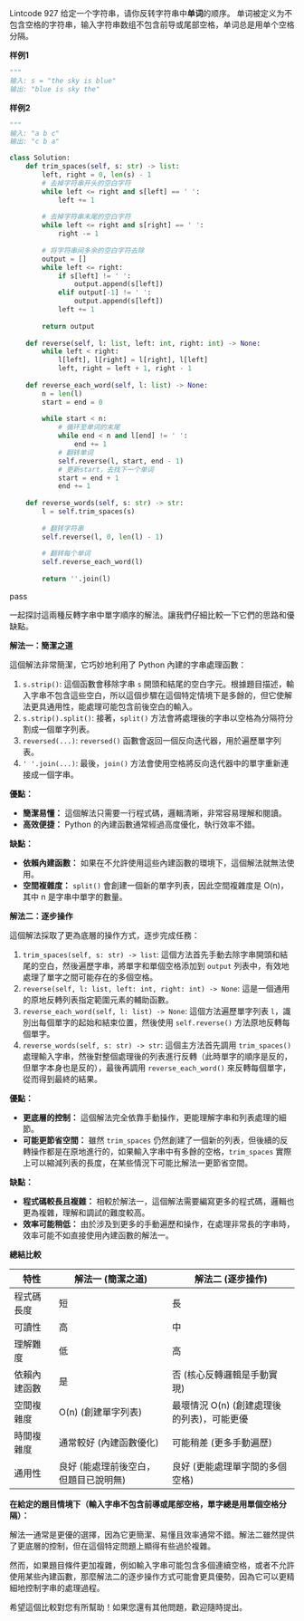 Lintcode 927
给定一个字符串，请你反转字符串中**单词**的顺序。
单词被定义为不包含空格的字符串，输入字符串数组不包含前导或尾部空格，单词总是用单个空格分隔。

**样例1**
```python
"""
输入: s = "the sky is blue"
输出: "blue is sky the"
```
**样例2**
```python
"""
输入: "a b c"
输出: "c b a"
```


```python
class Solution:
    def trim_spaces(self, s: str) -> list:
        left, right = 0, len(s) - 1
        # 去掉字符串开头的空白字符
        while left <= right and s[left] == ' ':
            left += 1
        
        # 去掉字符串末尾的空白字符
        while left <= right and s[right] == ' ':
            right -= 1
        
        # 将字符串间多余的空白字符去除
        output = []
        while left <= right:
            if s[left] != ' ':
                output.append(s[left])
            elif output[-1] != ' ':
                output.append(s[left])
            left += 1
        
        return output
            
    def reverse(self, l: list, left: int, right: int) -> None:
        while left < right:
            l[left], l[right] = l[right], l[left]
            left, right = left + 1, right - 1
            
    def reverse_each_word(self, l: list) -> None:
        n = len(l)
        start = end = 0
        
        while start < n:
            # 循环至单词的末尾
            while end < n and l[end] != ' ':
                end += 1
            # 翻转单词
            self.reverse(l, start, end - 1)
            # 更新start，去找下一个单词
            start = end + 1
            end += 1
                
    def reverse_words(self, s: str) -> str:
        l = self.trim_spaces(s)
        
        # 翻转字符串
        self.reverse(l, 0, len(l) - 1)
        
        # 翻转每个单词
        self.reverse_each_word(l)
        
        return ''.join(l)
```
pass

一起探討這兩種反轉字串中單字順序的解法。讓我們仔細比較一下它們的思路和優缺點。

**解法一：簡潔之道**

這個解法非常簡潔，它巧妙地利用了 Python 內建的字串處理函數：

1. `s.strip()`: 這個函數會移除字串 `s` 開頭和結尾的空白字元。根據題目描述，輸入字串不包含這些空白，所以這個步驟在這個特定情境下是多餘的，但它使解法更具通用性，能處理可能包含前後空白的輸入。
2. `s.strip().split()`: 接著，`split()` 方法會將處理後的字串以空格為分隔符分割成一個單字列表。
3. `reversed(...)`: `reversed()` 函數會返回一個反向迭代器，用於遍歷單字列表。
4. `' '.join(...)`: 最後，`join()` 方法會使用空格將反向迭代器中的單字重新連接成一個字串。

**優點：**

- **簡潔易懂：** 這個解法只需要一行程式碼，邏輯清晰，非常容易理解和閱讀。
- **高效便捷：** Python 的內建函數通常經過高度優化，執行效率不錯。

**缺點：**

- **依賴內建函數：** 如果在不允許使用這些內建函數的環境下，這個解法就無法使用。
- **空間複雜度：** `split()` 會創建一個新的單字列表，因此空間複雜度是 O(n)，其中 n 是字串中單字的數量。

**解法二：逐步操作**

這個解法採取了更為底層的操作方式，逐步完成任務：

1. `trim_spaces(self, s: str) -> list`: 這個方法首先手動去除字串開頭和結尾的空白，然後遍歷字串，將單字和單個空格添加到 `output` 列表中，有效地處理了單字之間可能存在的多個空格。
2. `reverse(self, l: list, left: int, right: int) -> None`: 這是一個通用的原地反轉列表指定範圍元素的輔助函數。
3. `reverse_each_word(self, l: list) -> None`: 這個方法遍歷單字列表 `l`，識別出每個單字的起始和結束位置，然後使用 `self.reverse()` 方法原地反轉每個單字。
4. `reverse_words(self, s: str) -> str`: 這個主方法首先調用 `trim_spaces()` 處理輸入字串，然後對整個處理後的列表進行反轉（此時單字的順序是反的，但單字本身也是反的），最後再調用 `reverse_each_word()` 來反轉每個單字，從而得到最終的結果。

**優點：**

- **更底層的控制：** 這個解法完全依靠手動操作，更能理解字串和列表處理的細節。
- **可能更節省空間：** 雖然 `trim_spaces` 仍然創建了一個新的列表，但後續的反轉操作都是在原地進行的，如果輸入字串中有多餘的空格，`trim_spaces` 實際上可以縮減列表的長度，在某些情況下可能比解法一更節省空間。

**缺點：**

- **程式碼較長且複雜：** 相較於解法一，這個解法需要編寫更多的程式碼，邏輯也更為複雜，理解和調試的難度較高。
- **效率可能稍低：** 由於涉及到更多的手動遍歷和操作，在處理非常長的字串時，效率可能不如直接使用內建函數的解法一。

**總結比較**

|特性|解法一 (簡潔之道)|解法二 (逐步操作)|
|---|---|---|
|程式碼長度|短|長|
|可讀性|高|中|
|理解難度|低|高|
|依賴內建函數|是|否 (核心反轉邏輯是手動實現)|
|空間複雜度|O(n) (創建單字列表)|最壞情況 O(n) (創建處理後的列表)，可能更優|
|時間複雜度|通常較好 (內建函數優化)|可能稍差 (更多手動遍歷)|
|通用性|良好 (能處理前後空白，但題目已說明無)|良好 (更能處理單字間的多個空格)|

**在給定的題目情境下（輸入字串不包含前導或尾部空格，單字總是用單個空格分隔）：**

解法一通常是更優的選擇，因為它更簡潔、易懂且效率通常不錯。解法二雖然提供了更底層的控制，但在這個特定問題上顯得有些過於複雜。

然而，如果題目條件更加複雜，例如輸入字串可能包含多個連續空格，或者不允許使用某些內建函數，那麼解法二的逐步操作方式可能會更具優勢，因為它可以更精細地控制字串的處理過程。

希望這個比較對您有所幫助！如果您還有其他問題，歡迎隨時提出。